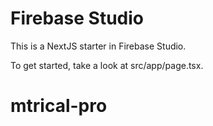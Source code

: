 # Firebase Studio

This is a NextJS starter in Firebase Studio.

To get started, take a look at src/app/page.tsx.
# mtrical-pro
